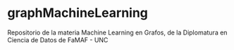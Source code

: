 # graphMachineLearning
Repositorio de la materia Machine Learning en Grafos, de la Diplomatura en Ciencia de Datos de FaMAF - UNC
